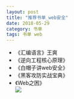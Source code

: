 ```yaml
---
layout: post
title: "推荐书单_web安全"
date: 2018-05-29
category: 书单 
tags: 书单 web
---
```


+ 《汇编语言》王爽
+ 《逆向工程核心原理》
+ 《白帽子讲web安全》
+ 《黑客攻防实战宝典》
+ 《Web之困》  
![](https://gss0.bdstatic.com/94o3dSag_xI4khGkpoWK1HF6hhy/baike/c0%3Dbaike80%2C5%2C5%2C80%2C26/sign=17be28a8a2ec08fa320d1bf538875608/e1fe9925bc315c60d415e7f88fb1cb1349547721.jpg)

